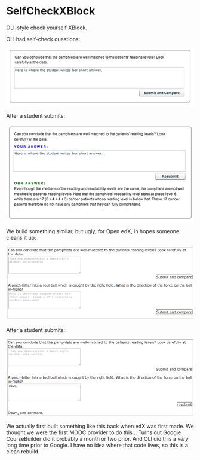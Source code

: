 SelfCheckXBlock
===============

OLI-style check yourself XBlock. 

OLI had self-check questions: 

![OLI screen 1](oli1.png)

After a student submits: 

![OLI screen 2](oli2.png)

We build something similar, but ugly, for Open edX, in hopes someone cleans it up: 

![edX OLI clone screen 1](oli_clone1.png)

After a student submits: 

![edX OLI clone screen 2](oli_clone2.png)

We actually first built something like this back when edX was first
made. We thought we were the first MOOC provider to do this... Turns
out Google CourseBuilder did it probably a month or two prior. And OLI
did this a *very* long time prior to Google. I have no idea where that
code lives, so this is a clean rebuild.